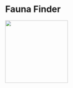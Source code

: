 # Fauna Finder

<img src="https://github.com/olivmath/fauna-finder/assets/50037567/c8db3439-7695-4cdb-a347-a05e6e0055c6" width="200px">